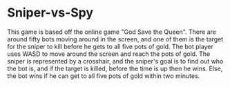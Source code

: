 # Sniper-vs-Spy
This game is based off the online game "God Save the Queen". There are around fifty bots moving around in the screen, and one of them is 
the target for the sniper to kill before he gets to all five pots of gold. The bot player uses WASD to move around the screen and reach the 
pots of gold. The sniper is represented by a crosshair, and the sniper's goal is to find out who the bot is, and if the target is killed, 
before the time is up then he wins. Else, the bot wins if he can get to all five pots of gold within two minutes. 
